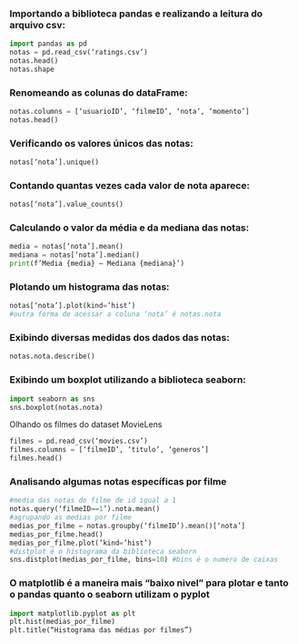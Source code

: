 ### Importando a biblioteca pandas e realizando a leitura do arquivo csv:

``` python
import pandas as pd
notas = pd.read_csv(‘ratings.csv’)
notas.head()
notas.shape
```

### Renomeando as colunas do dataFrame:

``` python
notas.columns = [‘usuarioID’, ‘filmeID’, ‘nota’, ‘momento’]
notas.head()
```

### Verificando os valores únicos das notas:

``` python
notas[‘nota’].unique()
```

### Contando quantas vezes cada valor de nota aparece:

``` python
notas[‘nota’].value_counts()
```

### Calculando o valor da média e da mediana das notas:

``` python
media = notas[‘nota’].mean()
mediana = notas[‘nota’].median()
print(f’Media {media} – Mediana {mediana}’)
```

### Plotando um histograma das notas:

``` python
notas[‘nota’].plot(kind=’hist’)
#outra forma de acessar a coluna ‘nota’ é notas.nota
```

### Exibindo diversas medidas dos dados das notas:

``` python
notas.nota.describe()
```

### Exibindo um boxplot utilizando a biblioteca seaborn:

``` python
import seaborn as sns
sns.boxplot(notas.nota)
```

Olhando os filmes do dataset MovieLens

``` python
filmes = pd.read_csv(‘movies.csv’)
filmes.columns = [‘filmeID’, ‘titulo’, ‘generos’]
filmes.head()
```

### Analisando algumas notas específicas por filme

``` python
#media das notas do filme de id igual a 1
notas.query(‘filmeID==1’).nota.mean()
#agrupando as medias por filme
medias_por_filme = notas.groupby(‘filmeID’).mean()[‘nota’]
medias_por_filme.head()
medias_por_filme.plot(‘kind=’hist’)
#distplot é o histograma da biblioteca seaborn
sns.distplot(medias_por_filme, bins=10) #bins é o numero de caixas
```

### O matplotlib é a maneira mais “baixo nivel” para plotar e tanto o pandas quanto o seaborn utilizam o pyplot

``` python
import matplotlib.pyplot as plt
plt.hist(medias_por_filme)
plt.title(“Histograma das médias por filmes”)
```